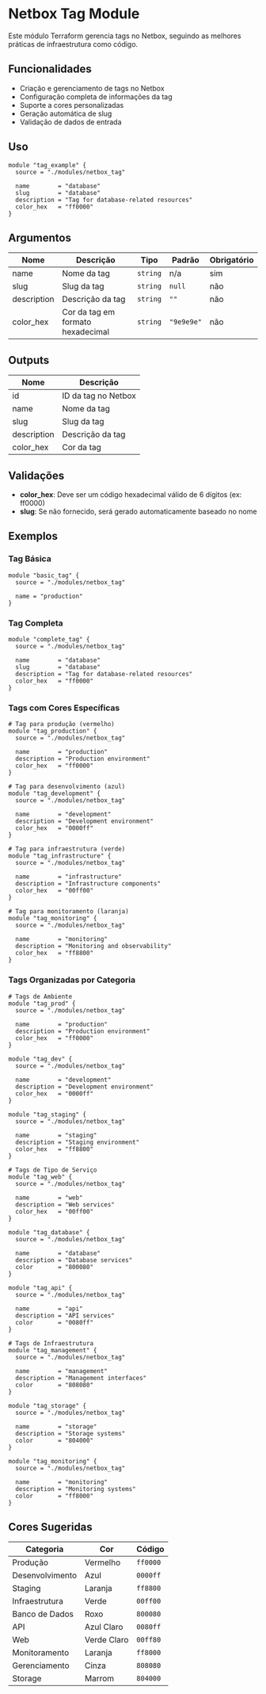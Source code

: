 # Netbox Tag Module

Este módulo Terraform gerencia tags no Netbox, seguindo as melhores práticas de infraestrutura como código.

## Funcionalidades

- Criação e gerenciamento de tags no Netbox
- Configuração completa de informações da tag
- Suporte a cores personalizadas
- Geração automática de slug
- Validação de dados de entrada

## Uso

```hcl
module "tag_example" {
  source = "./modules/netbox_tag"
  
  name        = "database"
  slug        = "database"
  description = "Tag for database-related resources"
  color_hex   = "ff0000"
}
```

## Argumentos

| Nome | Descrição | Tipo | Padrão | Obrigatório |
|------|-----------|------|--------|-------------|
| name | Nome da tag | `string` | n/a | sim |
| slug | Slug da tag | `string` | `null` | não |
| description | Descrição da tag | `string` | `""` | não |
| color_hex | Cor da tag em formato hexadecimal | `string` | `"9e9e9e"` | não |

## Outputs

| Nome | Descrição |
|------|-----------|
| id | ID da tag no Netbox |
| name | Nome da tag |
| slug | Slug da tag |
| description | Descrição da tag |
| color_hex | Cor da tag |

## Validações

- **color_hex**: Deve ser um código hexadecimal válido de 6 dígitos (ex: ff0000)
- **slug**: Se não fornecido, será gerado automaticamente baseado no nome

## Exemplos

### Tag Básica

```hcl
module "basic_tag" {
  source = "./modules/netbox_tag"
  
  name = "production"
}
```

### Tag Completa

```hcl
module "complete_tag" {
  source = "./modules/netbox_tag"
  
  name        = "database"
  slug        = "database"
  description = "Tag for database-related resources"
  color_hex   = "ff0000"
}
```

### Tags com Cores Específicas

```hcl
# Tag para produção (vermelho)
module "tag_production" {
  source = "./modules/netbox_tag"
  
  name        = "production"
  description = "Production environment"
  color_hex   = "ff0000"
}

# Tag para desenvolvimento (azul)
module "tag_development" {
  source = "./modules/netbox_tag"
  
  name        = "development"
  description = "Development environment"
  color_hex   = "0000ff"
}

# Tag para infraestrutura (verde)
module "tag_infrastructure" {
  source = "./modules/netbox_tag"
  
  name        = "infrastructure"
  description = "Infrastructure components"
  color_hex   = "00ff00"
}

# Tag para monitoramento (laranja)
module "tag_monitoring" {
  source = "./modules/netbox_tag"
  
  name        = "monitoring"
  description = "Monitoring and observability"
  color_hex   = "ff8800"
}
```

### Tags Organizadas por Categoria

```hcl
# Tags de Ambiente
module "tag_prod" {
  source = "./modules/netbox_tag"
  
  name        = "production"
  description = "Production environment"
  color_hex   = "ff0000"
}

module "tag_dev" {
  source = "./modules/netbox_tag"
  
  name        = "development"
  description = "Development environment"
  color_hex   = "0000ff"
}

module "tag_staging" {
  source = "./modules/netbox_tag"
  
  name        = "staging"
  description = "Staging environment"
  color_hex   = "ff8800"
}

# Tags de Tipo de Serviço
module "tag_web" {
  source = "./modules/netbox_tag"
  
  name        = "web"
  description = "Web services"
  color_hex   = "00ff00"
}

module "tag_database" {
  source = "./modules/netbox_tag"
  
  name        = "database"
  description = "Database services"
  color       = "800080"
}

module "tag_api" {
  source = "./modules/netbox_tag"
  
  name        = "api"
  description = "API services"
  color       = "0080ff"
}

# Tags de Infraestrutura
module "tag_management" {
  source = "./modules/netbox_tag"
  
  name        = "management"
  description = "Management interfaces"
  color       = "808080"
}

module "tag_storage" {
  source = "./modules/netbox_tag"
  
  name        = "storage"
  description = "Storage systems"
  color       = "804000"
}

module "tag_monitoring" {
  source = "./modules/netbox_tag"
  
  name        = "monitoring"
  description = "Monitoring systems"
  color       = "ff8000"
}
```

## Cores Sugeridas

| Categoria | Cor | Código |
|-----------|-----|--------|
| Produção | Vermelho | `ff0000` |
| Desenvolvimento | Azul | `0000ff` |
| Staging | Laranja | `ff8800` |
| Infraestrutura | Verde | `00ff00` |
| Banco de Dados | Roxo | `800080` |
| API | Azul Claro | `0080ff` |
| Web | Verde Claro | `00ff80` |
| Monitoramento | Laranja | `ff8000` |
| Gerenciamento | Cinza | `808080` |
| Storage | Marrom | `804000` |
